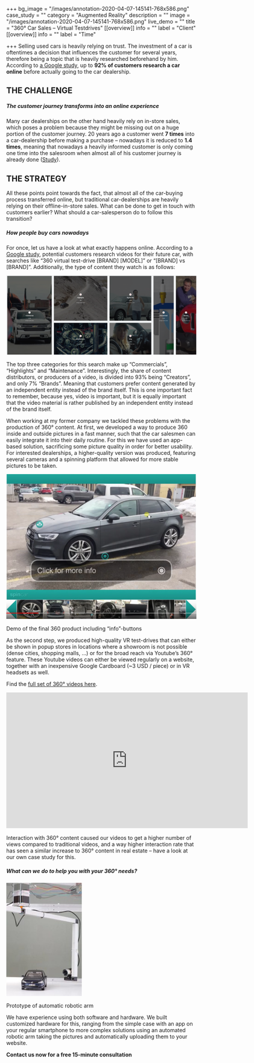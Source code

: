 +++
bg_image = "/images/annotation-2020-04-07-145141-768x586.png"
case_study = ""
category = "Augmented Reality"
description = ""
image = "/images/annotation-2020-04-07-145141-768x586.png"
live_demo = ""
title = "360° Car Sales – Virtual Testdrives"
[[overview]]
info = ""
label = "Client"
[[overview]]
info = ""
label = "Time"

+++
Selling used cars is heavily relying on trust. The investment of a car is oftentimes a decision that influences the customer for several years, therefore being a topic that is heavily researched beforehand by him. According to [a Google study](https://www.thinkwithgoogle.com/feature/the-future-of-car-buying/), up to **92% of customers research a car online** before actually going to the car dealership.

## THE CHALLENGE

##### The customer journey transforms into an online experience

Many car dealerships on the other hand heavily rely on in-store sales, which poses a problem because they might be missing out on a huge portion of the customer journey. 20 years ago a customer went **7 times** into a car-dealership before making a purchase – nowadays it is reduced to **1.4 times**, meaning that nowadays a heavily informed customer is only coming one time into the salesroom when almost all of his customer journey is already done ([Study](https://www2.deloitte.com/content/dam/Deloitte/ca/Documents/consumer-business/ca-2018-Global-Automation-Consumer-Study-AODA.pdf)).

## THE STRATEGY

All these points point towards the fact, that almost all of the car-buying process transferred online, but traditional car-dealerships are heavily relying on their offline-in-store sales. What can be done to get in touch with customers earlier? What should a car-salesperson do to follow this transition?

##### How people buy cars nowadays

For once, let us have a look at what exactly happens online. According to a [Google study](https://www.thinkwithgoogle.com/feature/the-future-of-car-buying/), potential customers research videos for their future car, with searches like “360 virtual test-drive \[BRAND\] \[MODEL\]” or “\[BRAND\] vs \[BRAND\]”. Additionally, the type of content they watch is as follows:

![](/images/annotation-2020-04-07-145624.png)

The top three categories for this search make up “Commercials”, “Highlights” and “Maintenance”. Interestingly, the share of content distributors, or producers of a video, is divided into 93% being “Creators”, and only 7% “Brands”. Meaning that customers prefer content generated by an independent entity instead of the brand itself. This is one important fact to remember, because yes, video is important, but it is equally important that the video material is rather published by an independent entity instead of the brand itself.

When working at my former company we tackled these problems with the production of 360° content. At first, we developed a way to produce 360 inside and outside pictures in a fast manner, such that the car salesmen can easily integrate it into their daily routine. For this we have used an app-based solution, sacrificing some picture quality in order for better usability. For interested dealerships, a higher-quality version was produced, featuring several cameras and a spinning platform that allowed for more stable pictures to be taken.

![](/images/annotation-2020-04-07-145141-768x586.png)

Demo of the final 360 product including “info”-buttons

As the second step, we produced high-quality VR test-drives that can either be shown in popup stores in locations where a showroom is not possible (dense cities, shopping malls, …) or for the broad reach via Youtube’s 360° feature. These Youtube videos can either be viewed regularly on a website, together with an inexpensive Google Cardboard (\~3 USD / piece) or in VR headsets as well.

Find the [full set of 360° videos here](https://www.youtube.com/channel/UCIHzi18TuMjmj54YNvDuFbQ/playlists).

<iframe width="640" height="360" src="https://www.youtube.com/embed/dGO_7IgpzrY" frameborder="0" allow="accelerometer; autoplay; encrypted-media; gyroscope; picture-in-picture" allowfullscreen></iframe>

Interaction with 360° content caused our videos to get a higher number of views compared to traditional videos, and a way higher interaction rate that has seen a similar increase to 360° content in real estate – have a look at our own case study for this.

##### What can we do to help you with your 360° needs?

![](/images/img-20160517-wa0034-200x300.jpg)

Prototype of automatic robotic arm

We have experience using both software and hardware. We built customized hardware for this, ranging from the simple case with an app on your regular smartphone to more complex solutions using an automated robotic arm taking the pictures and automatically uploading them to your website.

**Contact us now for a free 15-minute consultation**
